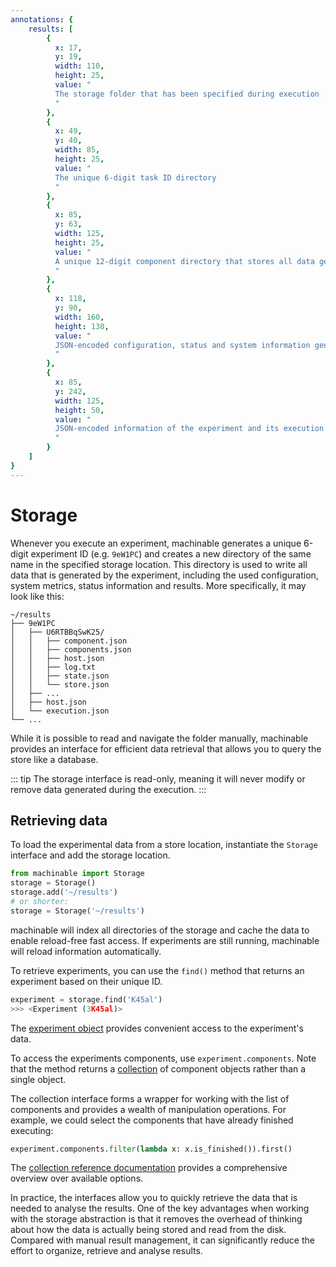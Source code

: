 ```yaml
---
annotations: {
    results: [
        {
          x: 17, 
          y: 19, 
          width: 110,
          height: 25, 
          value: "
          The storage folder that has been specified during execution
          "
        },
        {
          x: 49, 
          y: 40, 
          width: 85,
          height: 25, 
          value: "
          The unique 6-digit task ID directory
          "
        },
        {
          x: 85, 
          y: 63,
          width: 125,
          height: 25, 
          value: "
          A unique 12-digit component directory that stores all data generated by the execution of one of the experiment's component.
          "
        },
        {
          x: 118, 
          y: 90, 
          width: 160,
          height: 130, 
          value: "
          JSON-encoded configuration, status and system information generated during the execution of the components
          "
        },
        {
          x: 85, 
          y: 242, 
          width: 125,
          height: 50, 
          value: "
          JSON-encoded information of the experiment and its execution status
          "
        }
    ]
}
---
```


# Storage

Whenever you execute an experiment, machinable generates a unique 6-digit experiment ID (e.g. `9eW1PC`) and creates a new directory of the same name in the specified storage location. This directory is used to write all data that is generated by the experiment, including the used configuration, system metrics, status information and results. More specifically, it may look like this:

<Annotated name="results" :debug="false">

    ~/results
    ├── 9eW1PC
    │   ├── U6RTBBqSwK25/
    │   │   ├── component.json
    │   │   ├── components.json
    │   │   ├── host.json
    │   │   ├── log.txt
    │   │   ├── state.json
    │   │   └── store.json
    │   ├── ... 
    │   ├── host.json
    │   └── execution.json
    └── ...

</Annotated>

While it is possible to read and navigate the folder manually, machinable provides an interface for efficient data retrieval that allows you to query the store like a database.

::: tip
The storage interface is read-only, meaning it will never modify or remove data generated during the execution.
:::

## Retrieving data

To load the experimental data from a store location, instantiate the ``Storage`` interface and add the storage location.

```python
from machinable import Storage
storage = Storage()
storage.add('~/results')
# or shorter:
storage = Storage('~/results')
```

machinable will index all directories of the storage and cache the data to enable reload-free fast access. If experiments are still running, machinable will reload information automatically.

To retrieve experiments, you can use the ``find()`` method that returns an experiment based on their unique ID.

```python
experiment = storage.find('K45al')
>>> <Experiment (3K45al)>
```

The [experiment object](../reference/storage.md#experimentstorage) provides convenient access to the experiment's data.

To access the experiments components, use `experiment.components`. Note that the method returns a [collection](../reference/storage.md#collection) of component objects rather than a single object. 

The collection interface forms a wrapper for working with the list of components and provides a wealth of manipulation operations. For example, we could select the components that have already finished executing: 

```python
experiment.components.filter(lambda x: x.is_finished()).first()
```

The [collection reference documentation](../reference/storage.md#collection) provides a comprehensive overview over available options.

In practice, the interfaces allow you to quickly retrieve the data that is needed to analyse the results. One of the key advantages when working with the storage abstraction is that it removes the overhead of thinking about how the data is actually being stored and read from the disk. Compared with manual result management, it can significantly reduce the effort to organize, retrieve and analyse results.